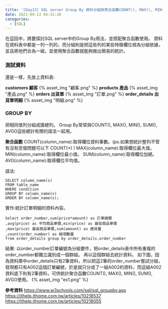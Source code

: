 ```yaml
---
title: '[Day13] SQL server Group By 資料分組與聚合函數COUNT(), MAX(), MIN(), SUM(), AVG() - SQL Server資料庫入門'
date: 2021-09-13 04:31:26
categories:
  - [SQL]
---
```

在這回中，將要探討SQL server中的Group By用法，並搭配聚合函數使用。
資料在資料表中都是一列一列的，而分組則是把這些列的某些特徵欄位視為分組依據，並且將他們合為一組，並使用聚合函數就能夠做出簡易的統計。

### 測試資料
還是一樣，先放上資料表:

**customers 顧客**
{% asset_img "顧客.png" %}
**products 產品**
{% asset_img "產品.png" %}
**orders 出貨單**
{% asset_img "訂單.png" %}
**order_details 出貨單明細**
{% asset_img "明細.png" %}


### GROUP BY
把相同值列分組成匯總列。
Group By常常與COUNT(), MAX(), MIN(), SUM(), AVG()這些總計有關的語法一起用。

**聚合函數**
COUNT(column_name):取得欄位資料筆數。(ps.如果想統計整列不管有沒有空值問題可以下 COUNT(*) )
MAX(column_name):取得欄位最大值。
MIN(column_name):取得欄位最小值。
SUM(column_name):取得欄位加總。
AVG(column_name):取得欄位平均值。

語法:
```
SELECT column_name(s)
FROM table_name
WHERE condition
GROUP BY column_name(s)
ORDER BY column_name(s); 
```

實作:統計訂單明細的資料內容。
```
Select order_number,sum(price*amount) as 訂單總額 
,avg(price) as 平均商品單價,min(price) as 最低商品單價
,max(price) 最高商品單價,sum(amount) as 總貨量
,count(order_number) as 細項數量 
from order_details group by order_details.order_number
```
結果:
以order_number訂單編號為分組要件，把order_details表中所有重複的order_number都獨立識別成一個群組。
再以這個群組去統計資料。
如下圖，因為資料庫中order_details只有2筆資料，所以把這2筆的order_number嘗試分組，發現都只有A002這個訂單編號，於是就只分成了一組A002的資料，而這組A002資料底下則有2筆資料，可供統計聚合函數COUNT(), MAX(), MIN(), SUM(), AVG()使用。
{% asset_img "ex1.png" %}



**參考資料**
https://www.w3schools.com/sql/sql_groupby.asp
https://ithelp.ithome.com.tw/articles/10218537
https://ithelp.ithome.com.tw/articles/10218055